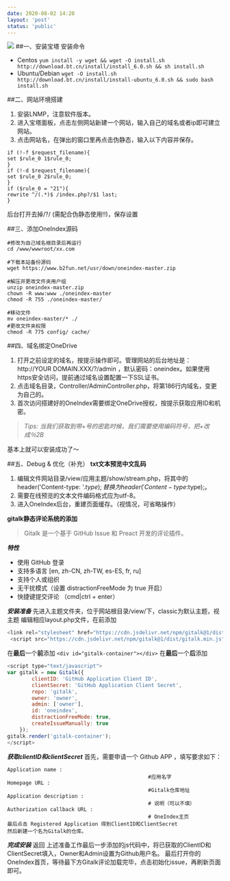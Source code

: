 ```yaml
---
date: 2020-08-02 14:20
layout: 'post'
status: 'public'
---
```

![](https://drive.vernallove.com/Img/1P926143426-6.jpg)
##一、安装宝塔
安装命令
* Centos
`yum install -y wget && wget -O install.sh http://download.bt.cn/install/install_6.0.sh && sh install.sh`
* Ubuntu/Debian
`wget -O install.sh http://download.bt.cn/install/install-ubuntu_6.0.sh && sudo bash install.sh`

##二、网站环境搭建
1. 安装LNMP，注意软件版本。
2. 进入宝塔面板，点击左侧网站新建一个网站，输入自己的域名或者ip即可建立网站。
3. 点击网站名，在弹出的窗口里再点击伪静态，输入以下内容并保存。
```
if (!-f $request_filename){
set $rule_0 1$rule_0;
}
if (!-d $request_filename){
set $rule_0 2$rule_0;
}
if ($rule_0 = "21"){
rewrite ^/(.*)$ /index.php?/$1 last;
}
```
后台打开去掉/?/ (需配合伪静态使用!!)，保存设置


##三、添加OneIndex源码
```
#修改为自己域名根目录后再运行
cd /www/wwwroot/xx.com

#下载本站备份源码
wget https://www.b2fun.net/usr/down/oneindex-master.zip

#解压并更改文件夹用户组
unzip oneindex-master.zip
chown -R www:www ./oneindex-master
chmod -R 755 ./oneindex-master/

#移动文件
mv oneindex-master/* ./
#更改文件夹权限
chmod -R 775 config/ cache/

```
##四、域名绑定OneDrive
1. 打开之前设定的域名，按提示操作即可。管理网站的后台地址是：http://YOUR DOMAIN.XXX/?/admin ，默认密码：oneindex。如果使用https安全访问，提前通过域名设置配置一下SSL证书。
2. 点击域名目录，Controller/AdminController.php，将第186行内域名，变更为自己的。
3. 首次访问搭建好的OneIndex需要绑定OneDrive授权，按提示获取应用ID和机密。
> *Tips: 当我们获取到带+号的密匙时候，我们需要使用编码符号，把+改成％2B*

基本上就可以安装成功了～

##五、Debug & 优化（补充）
**txt文本预览中文乱码**
1. 编辑文件网站目录/view/应用主题/show/stream.php，将其中的header('Content-type: '.$type);替换为header('Content-type: %s; charset=utf-8',$type);。
2. 需要在线预览的文本文件编码格式应为utf-8。
3. 进入OneIndex后台，重建页面缓存。（视情况，可省略操作）

**gitalk静态评论系统的添加**
>Gitalk 是一个基于 GitHub Issue 和 Preact 开发的评论插件。

***特性***
- 使用 GitHub 登录
- 支持多语言 [en, zh-CN, zh-TW, es-ES, fr, ru]
- 支持个人或组织
- 无干扰模式（设置 distractionFreeMode 为 true 开启）
- 快捷键提交评论 （cmd|ctrl + enter）

***安装准备***
先进入主题文件夹，位于网站根目录/view/下，classic为默认主题，视主题
编辑相应layout.php文件，在</head>前添加
```js
<link rel="stylesheet" href="https://cdn.jsdelivr.net/npm/gitalk@1/dist/gitalk.css">
 <script src="https://cdn.jsdelivr.net/npm/gitalk@1/dist/gitalk.min.js"></script>
```
在**最后**一个</div>**前**添加
`<div id="gitalk-container"></div>`
在**最后**一个</div>**后**添加
```js
<script type="text/javascript">
var gitalk = new Gitalk({
        clientID: 'GitHub Application Client ID',
        clientSecret: 'GitHub Application Client Secret',
        repo: 'gitalk',
        owner: 'owner',
        admin: ['owner'],
        id: 'oneindex',
        distractionFreeMode: true,
        createIssueManually: true
    });
gitalk.render('gitalk-container');
</script>
```
***获取clientID和clientSecret***
首先，需要申请一个 Github APP ，填写要求如下：
```
Application name :
                                              #应用名字
Homepage URL :
                                              #Gitalk仓库地址
Application description :
                                              # 说明（可以不填）
Authorization callback URL :
                                              # OneIndex主页 
最后点击 Registered Application 得到ClientID和ClientSecret
然后新建一个名为Gitalk的仓库。
```
***完成安装***
返回 上述准备工作最后一步添加的js代码中，将已获取的ClientID和ClientSecret填入，Owner和Admin设置为Github用户名。
最后打开你的OneIndex首页，等待最下方Gitalk评论加载完毕，点击初始化issue，再刷新页面即可。
